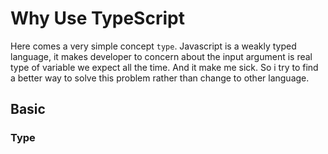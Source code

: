 # Why Use TypeScript

Here comes a very simple concept `type`. Javascript is a weakly typed language, it makes developer to concern about the input argument is real type of variable we expect all the time. And it make me sick. So i try to find a better way to solve this problem rather than change to other language.

## Basic

### Type

